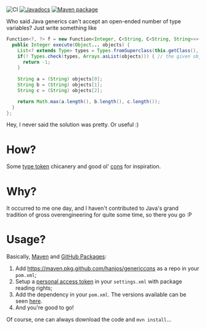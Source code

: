 ![CI](https://github.com/hanjos/genericcons/workflows/CI/badge.svg) [![Javadocs](https://img.shields.io/static/v1?label=Javadocs&message=0.4&color=informational&logo=read-the-docs)][v0.4] [![Maven package](https://img.shields.io/static/v1?label=Maven&message=0.4&color=orange&logo=apache-maven)](https://github.com/hanjos/genericcons/packages/611536)

Who said Java generics can't accept an open-ended number of type variables? Just write something like

```java
Function<?, ?> f = new Function<Integer, C<String, C<String, String>>>() {
  public Integer execute(Object... objects) {
    List<? extends Type> types = Types.fromSuperclass(this.getClass(), 1);
    if(! Types.check(types, Arrays.asList(objects))) { // the given objects don't match!
  	  return -1;
    }
  	    
    String a = (String) objects[0];
    String b = (String) objects[1];
    String c = (String) objects[2];

    return Math.max(a.length(), b.length(), c.length());
  }
};
```

Hey, I never said the solution was pretty. Or useful :)

# How?

Some [type token][1] chicanery and good ol' [cons][2] for inspiration.

# Why?

It occurred to me one day, and I haven't contributed to Java's grand tradition of gross overengineering for quite some time, so there you go :P

# Usage?

Basically, [Maven][apache-maven] and [GitHub Packages][github-packages]:

1. Add https://maven.pkg.github.com/hanjos/genericcons as a repo in your `pom.xml`;
1. Setup a [personal access token][pat] in your `settings.xml` with package reading rights;
1. Add the dependency in your `pom.xml`. The versions available can be seen [here][packages].
1. And you're good to go!

Of course, one can always download the code and `mvn install`...

[1]: http://gafter.blogspot.com/2006/12/super-type-tokens.html
[2]: http://en.wikipedia.org/wiki/Cons
[v0.4]: https://sbrubbles.org/genericcons/docs/0.4/apidocs/index.html
[apache-maven]: https://maven.apache.org/
[packages]: https://github.com/hanjos/genericcons/packages
[pat]: https://docs.github.com/en/packages/guides/configuring-apache-maven-for-use-with-github-packages#authenticating-with-a-personal-access-token
[github-packages]: https://docs.github.com/en/packages/guides/configuring-apache-maven-for-use-with-github-packages
